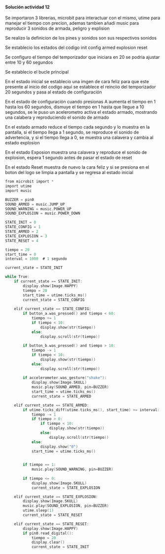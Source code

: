 #### Solución actividad 12

Se importaron 3 librerias, microbit para interactuar con el mismo, utime para manejar el tiempo con precion, ademas tambien añadi music para reproducir 3 sonidos de armada, peligro y explision 

Se realizo la definicion de los pines y sonidos son sus respectivos sonidos 

Se establecio los estados del codigo 
init 
config 
armed 
explosion
reset

Se configuro el tiempo del temporizador que iniciara en 20 se podria ajustar entre 10 y 60 segundos

Se establecio el bucle principal 

En el estado inicial se establecio una imgen de cara feliz para que este presente al inicio del codigo aqui se establece el reinciio del temporizador 20 segundos y pasa al estado de configuración 

En el estado de configuración cuando presionas A aumenta el tiempo en 1 hasta los 60 segundos, dismuye el tiempo en 1
hasta que llegue a 10 segundos, se le puso un acelerometro activa el estado armado, mostrando una calabera y reproduciendo el sonido de armado

En el estado armado reduce el tiempo cada segundo y lo muestra en la pantalla, si el tiempo llega a 1 segundo, se reproduce el sonido de advertencia, y si el tiempo llega a 0, se muestra una calavera y cambia al estado explosion 

En el estado Exposion muestra una calavera y reproduce el sonido de explosion, espera 1 segundo antes de pasar el estado de reset

En el estado Reset muestra de nuevo la cara feliz y si se presiona en el boton del logo se limpia a pantalla y se regresa al estado inicial 

```c
from microbit import *
import utime
import music

BUZZER = pin0
SOUND_ARMED = music.JUMP_UP      
SOUND_WARNING = music.POWER_UP   
SOUND_EXPLOSION = music.POWER_DOWN 

STATE_INIT = 0
STATE_CONFIG = 1
STATE_ARMED = 2
STATE_EXPLOSION = 3
STATE_RESET = 4

tiempo = 20 
start_time = 0
interval = 1000  # 1 segundo

current_state = STATE_INIT

while True:
    if current_state == STATE_INIT:
        display.show(Image.HAPPY)
        tiempo = 20
        start_time = utime.ticks_ms()
        current_state = STATE_CONFIG
        
    elif current_state == STATE_CONFIG:
        if button_a.was_pressed() and tiempo < 60:
            tiempo += 1
            if tiempo < 10:
                display.show(str(tiempo))
            else:
                display.scroll(str(tiempo))
        
        if button_b.was_pressed() and tiempo > 10:
            tiempo -= 1
            if tiempo < 10:
                display.show(str(tiempo))
            else:
                display.scroll(str(tiempo))
        
        if accelerometer.was_gesture("shake"):
            display.show(Image.SKULL)
            music.play(SOUND_ARMED, pin=BUZZER) 
            start_time = utime.ticks_ms()
            current_state = STATE_ARMED

    elif current_state == STATE_ARMED:
        if utime.ticks_diff(utime.ticks_ms(), start_time) >= interval:
            tiempo -= 1
            if tiempo > 0:
                if tiempo < 10:
                    display.show(str(tiempo))
                else:
                    display.scroll(str(tiempo))
            else:
                display.show("0")
            start_time = utime.ticks_ms()
        

        if tiempo == 1:
            music.play(SOUND_WARNING, pin=BUZZER)
        
        if tiempo <= 0:
            display.show(Image.SKULL)
            current_state = STATE_EXPLOSION

    elif current_state == STATE_EXPLOSION:
        display.show(Image.SKULL)
        music.play(SOUND_EXPLOSION, pin=BUZZER)  
        utime.sleep(1)
        current_state = STATE_RESET

    elif current_state == STATE_RESET:
        display.show(Image.HAPPY)
        if pin0.read_digital():  
            tiempo = 20
            display.clear()
            current_state = STATE_INIT
````
